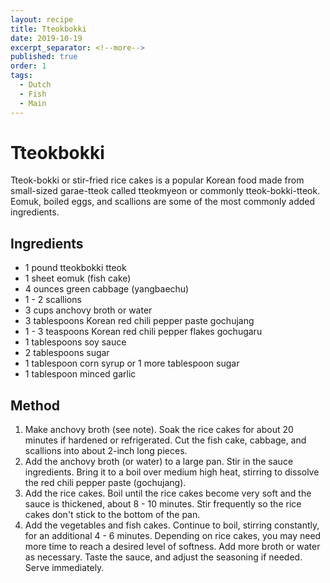 ```yaml
---
layout: recipe
title: Tteokbokki
date: 2019-10-19
excerpt_separator: <!--more-->
published: true
order: 1
tags:
  - Dutch
  - Fish
  - Main
---
```


# Tteokbokki

Tteok-bokki or stir-fried rice cakes is a popular Korean food made from small-sized garae-tteok called tteokmyeon or commonly tteok-bokki-tteok. Eomuk, boiled eggs, and scallions are some of the most commonly added ingredients.

<!--more-->

## Ingredients

- 1 pound tteokbokki tteok
- 1 sheet eomuk (fish cake)
- 4 ounces green cabbage (yangbaechu)
- 1 - 2 scallions
- 3 cups anchovy broth or water
- 3 tablespoons Korean red chili pepper paste gochujang
- 1 - 3 teaspoons Korean red chili pepper flakes gochugaru
- 1 tablespoons soy sauce
- 2 tablespoons sugar
- 1 tablespoon corn syrup or 1 more tablespoon sugar
- 1 tablespoon minced garlic

## Method

1. Make anchovy broth (see note). Soak the rice cakes for about 20 minutes if hardened or refrigerated. Cut the fish cake, cabbage, and scallions into about 2-inch long pieces.
2. Add the anchovy broth (or water) to a large pan. Stir in the sauce ingredients. Bring it to a boil over medium high heat, stirring to dissolve the red chili pepper paste (gochujang).
3. Add the rice cakes. Boil until the rice cakes become very soft and the sauce is thickened, about 8 - 10 minutes. Stir frequently so the rice cakes don't stick to the bottom of the pan.
4. Add the vegetables and fish cakes. Continue to boil, stirring constantly, for an additional 4 - 6 minutes. Depending on rice cakes, you may need more time to reach a desired level of softness. Add more broth or water as necessary. Taste the sauce, and adjust the seasoning if needed. Serve immediately.

